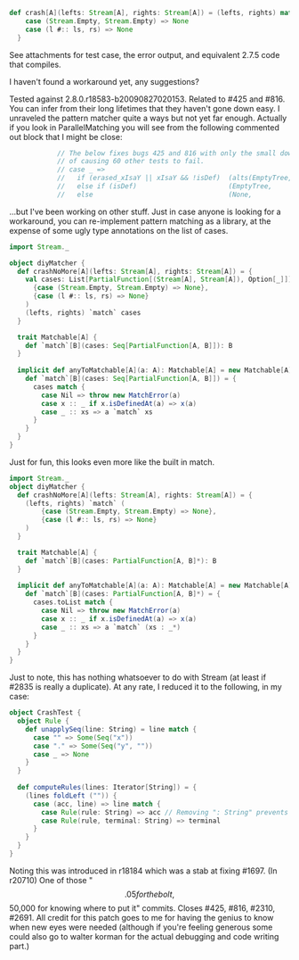 ```scala
def crash[A](lefts: Stream[A], rights: Stream[A]) = (lefts, rights) match {
    case (Stream.Empty, Stream.Empty) => None
    case (l #:: ls, rs) => None
  }
```


See attachments for test case, the error output, and equivalent 2.7.5 code that compiles.

I haven't found a workaround yet, any suggestions?

Tested against 2.8.0.r18583-b20090827020153.
Related to #425 and #816.  You can infer from their long lifetimes that they haven't gone down easy.  I unraveled the pattern matcher quite a ways but not yet far enough.  Actually if you look in ParallelMatching you will see from the following commented out block that I might be close:
```scala
            // The below fixes bugs 425 and 816 with only the small downside
            // of causing 60 other tests to fail.
            // case _ =>
            //   if (erased_xIsaY || xIsaY && !isDef)  (alts(EmptyTree, pat), subs, None) // never =:= for <equals>
            //   else if (isDef)                       (EmptyTree,           dummy, pass)
            //   else                                  (None,                 None, pass)
```
...but I've been working on other stuff.
Just in case anyone is looking for a workaround, you can re-implement pattern matching as a library, at the expense of some ugly type annotations on the list of cases.

```scala
import Stream._

object diyMatcher {
  def crashNoMore[A](lefts: Stream[A], rights: Stream[A]) = {
    val cases: List[PartialFunction[(Stream[A], Stream[A]), Option[_]]] = List(
      {case (Stream.Empty, Stream.Empty) => None},
      {case (l #:: ls, rs) => None}
    )
    (lefts, rights) `match` cases
  }

  trait Matchable[A] { 
    def `match`[B](cases: Seq[PartialFunction[A, B]]): B
  }
  
  implicit def anyToMatchable[A](a: A): Matchable[A] = new Matchable[A]{
    def `match`[B](cases: Seq[PartialFunction[A, B]]) = {
      cases match {
        case Nil => throw new MatchError(a)
        case x :: _ if x.isDefinedAt(a) => x(a)
        case _ :: xs => a `match` xs
      }
    }
  }
}
```

Just for fun, this looks even more like the built in match.

```scala
import Stream._
object diyMatcher {
  def crashNoMore[A](lefts: Stream[A], rights: Stream[A]) = {
    (lefts, rights) `match` (
        {case (Stream.Empty, Stream.Empty) => None},
        {case (l #:: ls, rs) => None}
    )
  }

  trait Matchable[A] { 
    def `match`[B](cases: PartialFunction[A, B]*): B
  }
  
  implicit def anyToMatchable[A](a: A): Matchable[A] = new Matchable[A]{
    def `match`[B](cases: PartialFunction[A, B]*) = {
      cases.toList match {
        case Nil => throw new MatchError(a)
        case x :: _ if x.isDefinedAt(a) => x(a)
        case _ :: xs => a `match` (xs : _*) 
      }
    }
  }
}
```
Just to note, this has nothing whatsoever to do with Stream (at least if #2835 is really a duplicate). At any rate, I reduced it to the following, in my case:

```scala
object CrashTest {
  object Rule {
    def unapplySeq(line: String) = line match {
      case "" => Some(Seq("x"))
      case "." => Some(Seq("y", ""))
      case _ => None
    }
  }
  
  def computeRules(lines: Iterator[String]) = {
    (lines foldLeft ("")) {
      case (acc, line) => line match {
        case Rule(rule: String) => acc // Removing ": String" prevents the crash
        case Rule(rule, terminal: String) => terminal
      }
    }
  }
}
```
Noting this was introduced in r18184 which was a stab at fixing #1697.
(In r20710) One of those "$$.05 for the bolt, $$50,000 for knowing where to
put it" commits.  Closes #425, #816, #2310, #2691.  All credit
for this patch goes to me for having the genius to know when
new eyes were needed (although if you're feeling generous some
could also go to walter korman for the actual debugging and
code writing part.)
